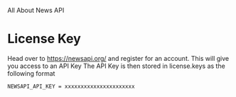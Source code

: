 All About News API

# License Key
Head over to https://newsapi.org/ and register for an account. This will give you access to an API Key
The API Key is then stored in license.keys as the following format

    NEWSAPI_API_KEY = xxxxxxxxxxxxxxxxxxxxxx